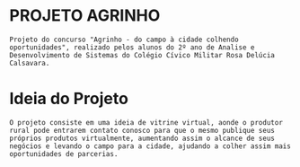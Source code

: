 # PROJETO AGRINHO
    Projeto do concurso "Agrinho - do campo à cidade colhendo oportunidades", realizado pelos alunos do 2º ano de Analise e Desenvolvimento de Sistemas do Colégio Cívico Militar Rosa Delúcia Calsavara.

# Ideia do Projeto
    O projeto consiste em uma ideia de vitrine virtual, aonde o produtor rural pode entrarem contato conosco para que o mesmo publique seus próprios produtos virtualmente, aumentando assim o alcance de seus negócios e levando o campo para a cidade, ajudando a colher assim mais oportunidades de parcerias.
